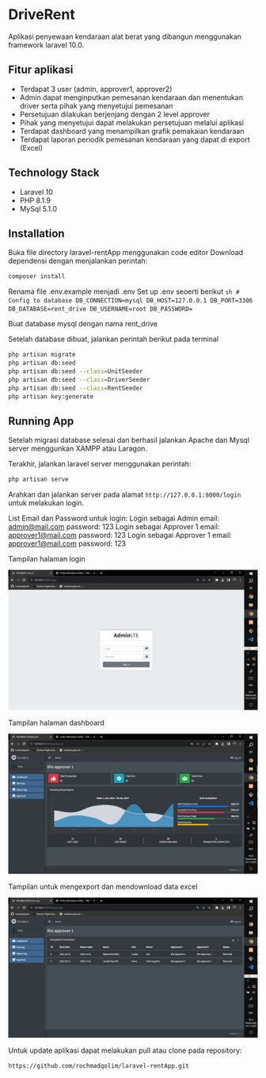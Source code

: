 # DriveRent

Aplikasi penyewaan kendaraan alat berat yang dibangun menggunakan framework laravel 10.0.

## Fitur aplikasi

-   Terdapat 3 user (admin, approver1, approver2)
-   Admin dapat menginputkan pemesanan kendaraan dan menentukan driver serta
    pihak yang menyetujui pemesanan
-   Persetujuan dilakukan berjenjang dengan 2 level approver
-   Pihak yang menyetujui dapat melakukan persetujuan melalui aplikasi
-   Terdapat dashboard yang menampilkan grafik pemakaian kendaraan
-   Terdapat laporan periodik pemesanan kendaraan yang dapat di export (Excel)

## Technology Stack

-   Laravel 10
-   PHP 8.1.9
-   MySql 5.1.0

## Installation

Buka file directory laravel-rentApp menggunakan code editor
Download dependensi dengan menjalankan perintah:

```sh
composer install
```

Renama file .env.example menjadi .env
Set up .env seoerti berikut
`sh
    # Config to database
    DB_CONNECTION=mysql
    DB_HOST=127.0.0.1
    DB_PORT=3306
    DB_DATABASE=rent_drive
    DB_USERNAME=root
    DB_PASSWORD=
    `

Buat database mysql dengan nama rent_drive

Setelah database dibuat, jalankan perintah berikut pada terminal

```sh
php artisan migrate
php artisan db:seed
php artisan db:seed --class=UnitSeeder
php artisan db:seed --class=DriverSeeder
php artisan db:seed --class=RentSeeder
php artisan key:generate
```

## Running App

Setelah migrasi database selesai dan berhasil jalankan Apache dan Mysql server menggunkan XAMPP atau Laragon.

Terakhir, jalankan laravel server menggunakan perintah:

```sh
php artisan serve
```

Arahkan dan jalankan server pada alamat `http://127.0.0.1:8000/login` untuk melakukan login.

List Email dan Password untuk login:
Login sebagai Admin
email: admin@mail.com
password: 123
Login sebagai Approver 1
email: approver1@mail.com
password: 123
Login sebagai Approver 1
email: approver1@mail.com
password: 123

Tampilan halaman login

![alt text](https://github.com/rochmadqolim/laravel-rentApp/blob/main/public/login.jpg?raw=true)

Tampilan halaman dashboard

![alt text](https://github.com/rochmadqolim/laravel-rentApp/blob/main/public/dashboard.jpg?raw=true)

Tampilan untuk mengexport dan mendownload data excel

![alt text](https://github.com/rochmadqolim/laravel-rentApp/blob/main/public/logs.jpg?raw=true)

Untuk update aplikasi dapat melakukan pull atau clone pada repository:

```sh
https://github.com/rochmadqolim/laravel-rentApp.git
```
